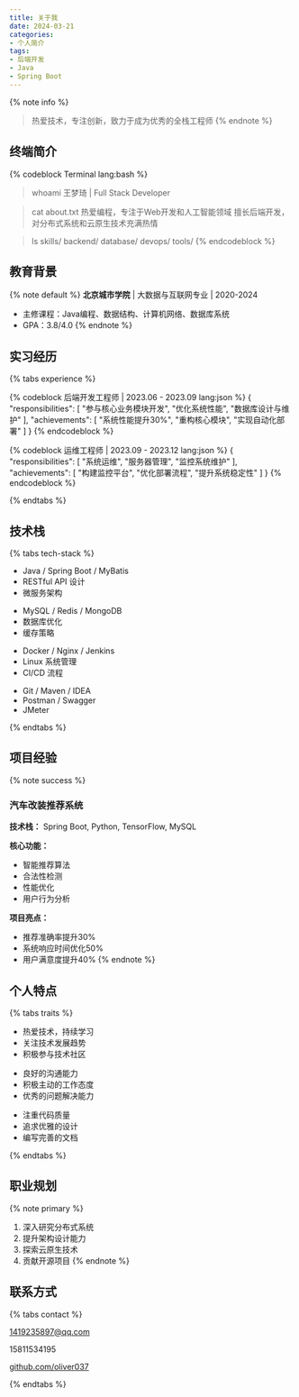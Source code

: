 ```yaml
---
title: 关于我
date: 2024-03-21
categories: 
- 个人简介
tags:
- 后端开发
- Java
- Spring Boot
---
```


{% note info %}
> 热爱技术，专注创新，致力于成为优秀的全栈工程师
{% endnote %}

## <i class="fas fa-terminal"></i> 终端简介

{% codeblock Terminal lang:bash %}
> whoami
王梦琦 | Full Stack Developer

> cat about.txt
热爱编程，专注于Web开发和人工智能领域
擅长后端开发，对分布式系统和云原生技术充满热情

> ls skills/
backend/  database/  devops/  tools/
{% endcodeblock %}

## <i class="fas fa-graduation-cap"></i> 教育背景

{% note default %}
**北京城市学院** | 大数据与互联网专业 | 2020-2024
- 主修课程：Java编程、数据结构、计算机网络、数据库系统
- GPA：3.8/4.0
{% endnote %}

## <i class="fas fa-briefcase"></i> 实习经历

{% tabs experience %}
<!-- tab 超星图书馆 -->
{% codeblock 后端开发工程师 | 2023.06 - 2023.09 lang:json %}
{
  "responsibilities": [
    "参与核心业务模块开发",
    "优化系统性能",
    "数据库设计与维护"
  ],
  "achievements": [
    "系统性能提升30%",
    "重构核心模块",
    "实现自动化部署"
  ]
}
{% endcodeblock %}
<!-- endtab -->

<!-- tab 神州数码（滴滴外包） -->
{% codeblock 运维工程师 | 2023.09 - 2023.12 lang:json %}
{
  "responsibilities": [
    "系统运维",
    "服务器管理",
    "监控系统维护"
  ],
  "achievements": [
    "构建监控平台",
    "优化部署流程",
    "提升系统稳定性"
  ]
}
{% endcodeblock %}
<!-- endtab -->
{% endtabs %}

## <i class="fas fa-code"></i> 技术栈

{% tabs tech-stack %}
<!-- tab 后端开发 -->
- Java / Spring Boot / MyBatis
- RESTful API 设计
- 微服务架构
<!-- endtab -->

<!-- tab 数据库 -->
- MySQL / Redis / MongoDB
- 数据库优化
- 缓存策略
<!-- endtab -->

<!-- tab 运维工具 -->
- Docker / Nginx / Jenkins
- Linux 系统管理
- CI/CD 流程
<!-- endtab -->

<!-- tab 开发工具 -->
- Git / Maven / IDEA
- Postman / Swagger
- JMeter
<!-- endtab -->
{% endtabs %}

## <i class="fas fa-project-diagram"></i> 项目经验

{% note success %}
### 汽车改装推荐系统

**技术栈：** Spring Boot, Python, TensorFlow, MySQL

**核心功能：**
- 智能推荐算法
- 合法性检测
- 性能优化
- 用户行为分析

**项目亮点：**
- 推荐准确率提升30%
- 系统响应时间优化50%
- 用户满意度提升40%
{% endnote %}

## <i class="fas fa-user-circle"></i> 个人特点

{% tabs traits %}
<!-- tab 技术热情 -->
- 热爱技术，持续学习
- 关注技术发展趋势
- 积极参与技术社区
<!-- endtab -->

<!-- tab 团队协作 -->
- 良好的沟通能力
- 积极主动的工作态度
- 优秀的问题解决能力
<!-- endtab -->

<!-- tab 代码品质 -->
- 注重代码质量
- 追求优雅的设计
- 编写完善的文档
<!-- endtab -->
{% endtabs %}

## <i class="fas fa-road"></i> 职业规划

{% note primary %}
1. 深入研究分布式系统
2. 提升架构设计能力
3. 探索云原生技术
4. 贡献开源项目
{% endnote %}

## <i class="fas fa-address-card"></i> 联系方式

{% tabs contact %}
<!-- tab 邮箱 -->
<i class="fas fa-envelope"></i> 1419235897@qq.com
<!-- endtab -->

<!-- tab 电话 -->
<i class="fas fa-phone"></i> 15811534195
<!-- endtab -->

<!-- tab GitHub -->
<i class="fab fa-github"></i> [github.com/oliver037](https://github.com/oliver037)
<!-- endtab -->
{% endtabs %}
